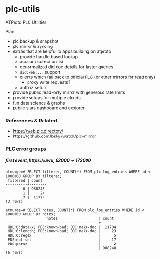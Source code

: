 # plc-utils
ATProto PLC Utilities

Plan:

- plc backup & snapshot
- plc mirror & syncing
- extras that are helpful to apps building on atproto
  - provide handle based lookup
  - account collection list
  - denormalized did doc details for faster queries
  - `did:web:...` support 
  - clients which fall back to official PLC (or other mirrors for read only)
    - proxy write requests?
  - authnz setup
- provide public read-only mirror with generous rate limits
- provide setups for multiple clouds
- fun data science & graphs
- public stats dashboard and explorer




### References & Related

- https://web.plc.directory/
- https://github.com/bsky-watch/plc-mirror 



### PLC error groups


##### first event, https://uwu, 92000 -> 172000

```
atmunge=# SELECT filtered, COUNT(*) FROM plc_log_entries WHERE id < 1000000 GROUP BY filtered;
 filtered | count  
----------+--------
        0 | 988248
        1 |     24
        3 |  11727
(3 rows)

atmunge=# SELECT notes, COUNT(*) FROM plc_log_entries WHERE id < 1000000 GROUP BY notes;
                   notes                   | count  
-------------------------------------------+--------
 HDL:0:data-x; PDS:known-bad; DOC:make-doc |  11704
 HDL:0:length; PDS:known-bad; DOC:make-doc |     23
 HDL:0:regex                               |      5
 PDS:not-set                               |     17
 PDS:parse                                 |      2
                                           | 988248
(6 rows)
```


